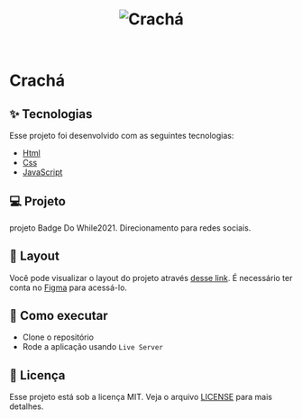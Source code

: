 <h1 align="center">
  <img alt="Crachá" title="Crachá" src="file:///home/mariaclara/Pictures/Screenshot%20from%202021-10-24%2009-05-08.png![image](https://user-images.githubusercontent.com/85969658/155862760-a95c88da-3a50-49e1-8729-dbbe29a5e742.png)
" />
</h1>

<br>

<h1> 
Crachá 
</h1>

## ✨ Tecnologias

Esse projeto foi desenvolvido com as seguintes tecnologias:

- [Html](https://developer.mozilla.org/pt-BR/docs/Web/HTML)
- [Css](https://developer.mozilla.org/pt-BR/docs/Web/CSS)
- [JavaScript](https://developer.mozilla.org/pt-BR/docs/Web/JavaScript)

## 💻 Projeto

projeto Badge Do While2021. Direcionamento para redes sociais.

## 🔖 Layout

Você pode visualizar o layout do projeto através [desse link](https://www.figma.com/file/wer25hgLFbIQP9lj0IZwPC/%5BNLW-Heat---Mission%3A-Origin%5D-DoWhile2021-(Community)?node-id=61385%3A259). É necessário ter conta no [Figma](http://figma.com/) para acessá-lo.

## 🚀 Como executar

- Clone o repositório
- Rode a aplicação usando `Live Server`

## 📄 Licença

Esse projeto está sob a licença MIT. Veja o arquivo [LICENSE](LICENSE.md) para mais detalhes.
